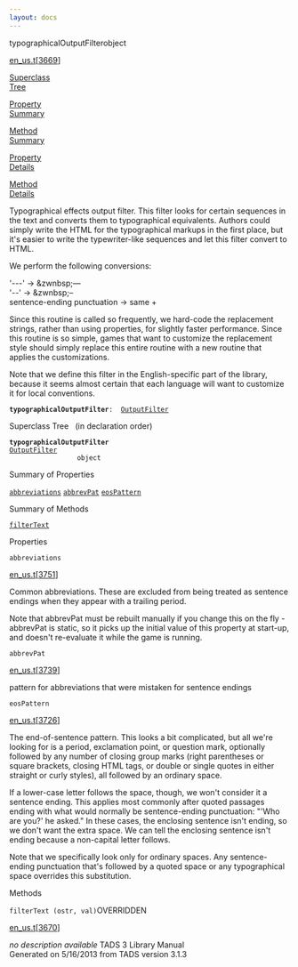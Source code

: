 ```yaml
---
layout: docs
---
```

<span class="title">typographicalOutputFilter</span><span class="type">object</span>

[en_us.t](../file/en_us.t.html)\[[3669](../source/en_us.t.html#3669)\]

[Superclass  
Tree](#_SuperClassTree_)

[Property  
Summary](#_PropSummary_)

[Method  
Summary](#_MethodSummary_)

[Property  
Details](#_Properties_)

[Method  
Details](#_Methods_)



Typographical effects output filter. This filter looks for certain
sequences in the text and converts them to typographical equivalents.
Authors could simply write the HTML for the typographical markups in the
first place, but it's easier to write the typewriter-like sequences and
let this filter convert to HTML.

We perform the following conversions:

'---' -\> &zwnbsp;&mdash;  
'--' -\> &zwnbsp;&ndash;  
sentence-ending punctuation -\> same + &ensp;

Since this routine is called so frequently, we hard-code the replacement
strings, rather than using properties, for slightly faster performance.
Since this routine is so simple, games that want to customize the
replacement style should simply replace this entire routine with a new
routine that applies the customizations.

Note that we define this filter in the English-specific part of the
library, because it seems almost certain that each language will want to
customize it for local conventions.

**`typographicalOutputFilter`**` :   `[`OutputFilter`](../object/OutputFilter.html)



<span id="_SuperClassTree_"></span>



<span class="hdln">Superclass Tree</span>   (in declaration order)



**`typographicalOutputFilter`**  
[`OutputFilter`](../object/OutputFilter.html)  
`                 object`  
<span id="_PropSummary_"></span>



<span class="hdln">Summary of Properties</span>  



[`abbreviations`](#abbreviations) [`abbrevPat`](#abbrevPat) [`eosPattern`](#eosPattern)



<span id="_MethodSummary_"></span>



<span class="hdln">Summary of Methods</span>  



[`filterText`](#filterText)



<span id="_Properties_"></span>



<span class="hdln">Properties</span>  



<span id="abbreviations"></span>

`abbreviations`

[en_us.t](../file/en_us.t.html)\[[3751](../source/en_us.t.html#3751)\]



Common abbreviations. These are excluded from being treated as sentence
endings when they appear with a trailing period.

Note that abbrevPat must be rebuilt manually if you change this on the
fly - abbrevPat is static, so it picks up the initial value of this
property at start-up, and doesn't re-evaluate it while the game is
running.



<span id="abbrevPat"></span>

`abbrevPat`

[en_us.t](../file/en_us.t.html)\[[3739](../source/en_us.t.html#3739)\]



pattern for abbreviations that were mistaken for sentence endings



<span id="eosPattern"></span>

`eosPattern`

[en_us.t](../file/en_us.t.html)\[[3726](../source/en_us.t.html#3726)\]



The end-of-sentence pattern. This looks a bit complicated, but all we're
looking for is a period, exclamation point, or question mark, optionally
followed by any number of closing group marks (right parentheses or
square brackets, closing HTML tags, or double or single quotes in either
straight or curly styles), all followed by an ordinary space.

If a lower-case letter follows the space, though, we won't consider it a
sentence ending. This applies most commonly after quoted passages ending
with what would normally be sentence-ending punctuation: "'Who are you?'
he asked." In these cases, the enclosing sentence isn't ending, so we
don't want the extra space. We can tell the enclosing sentence isn't
ending because a non-capital letter follows.

Note that we specifically look only for ordinary spaces. Any
sentence-ending punctuation that's followed by a quoted space or any
typographical space overrides this substitution.



<span id="_Methods_"></span>



<span class="hdln">Methods</span>  



<span id="filterText"></span>

`filterText (ostr, val)`<span class="rem">OVERRIDDEN</span>

[en_us.t](../file/en_us.t.html)\[[3670](../source/en_us.t.html#3670)\]



*no description available*
TADS 3 Library Manual  
Generated on 5/16/2013 from TADS version 3.1.3


